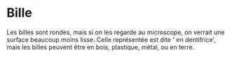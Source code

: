 # Bille

Les billes sont rondes, mais si on les regarde au microscope, on verrait une
surface beaucoup moins lisse. Celle représentée est dite ' en dentifrice', mais
les billes peuvent être en bois, plastique, métal, ou en terre.
